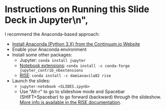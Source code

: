 # Instructions on Running this Slide Deck in Jupyter\n",

I recommend the Anaconda-based approach:
 
* [Install Anaconda (Python 3.X) from the Continuum.io Website](https://www.anaconda.com/distribution/)
* Enable your Anaconda environment
* Install some other packages:
   * Jupyter: ```conda install jupyter```
   * [Notebook extensions](https://jupyter-contrib-nbextensions.readthedocs.io/en/latest/install.html): ```conda install -c conda-forge jupyter_contrib_nbextensions```
   * [RISE](https://damianavila.github.io/RISE/index.html): ```conda install -c damianavila82 rise```
* Launch the slides:
   * ```jupyter-notebook <SLIDES.ipynb>```
   * Use \"Alt-r\" to go to slideshow mode and Spacebar (SHIFT+Spacebar) to go forward (backward) through the slideshow. [More info is available in the RISE documentation](https://damianavila.github.io/RISE/usage.html).
   
